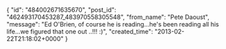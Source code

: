  {
   "id": "484002671635670",
   "post_id": "462493170453287_483970558305548",
   "from_name": "Pete Daoust",
   "message": "Ed O'Brien, of course he is reading...he's been reading all his life...we figured that one out ..!!! :)",
   "created_time": "2013-02-22T21:18:02+0000"
 }

